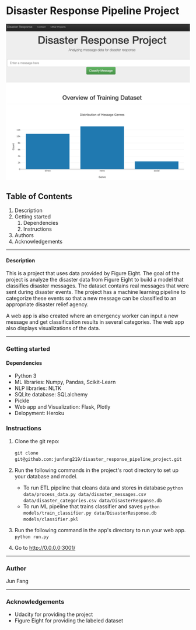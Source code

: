 # Disaster Response Pipeline Project

<img src="app/ScreenShot.png" alt="image-20210306211613234" style="zoom:50%;" />

<h2>Table of Contents</h2>

1. Description
2. Getting started
   1. Dependencies
   2. Instructions
3. Authors
4. Acknowledgements

---------------------------------------------------------

<h4>Description</h4>

This is a project that uses data provided by Figure Eight. The goal of the project is analyze the disaster data from Figure Eight to build a model that classifies disaster messages. The dataset  contains real messages that were sent during disaster events. The project has a machine learning pipeline to categorize these events so that a new message can be classified to an appropriate disaster relief agency.

A web app is also created where an emergency worker can input a new message and get classification results in several categories. The web app also displays visualizations of the data.

___________________

<h3>Getting started</h3>

<h4>Dependencies</h4>

* Python 3
* ML libraries: Numpy, Pandas, Scikit-Learn
* NLP libraries: NLTK
* SQLite database: SQLalchemy
* Pickle
* Web app and Visualization: Flask, Plotly
* Delopyment: Heroku

<h3>Instructions</h3>

1. Clone the git repo:

   `git clone git@github.com:junfang219/disaster_response_pipeline_project.git`

2. Run the following commands in the project's root directory to set up your database and model.

   * To run ETL pipeline that cleans data and stores in database
     `python data/process_data.py data/disaster_messages.csv data/disaster_categories.csv data/DisasterResponse.db`
   * To run ML pipeline that trains classifier and saves
     `python models/train_classifier.py data/DisasterResponse.db models/classifier.pkl`

3. Run the following command in the app's directory to run your web app.
   `python run.py`

4. Go to http://0.0.0.0:3001/

----------------------------------------------------

<h3>Author</h3>

Jun Fang

--------------------------------------------------------------

<h3>Acknowledgements</h3>

* Udacity for providing the project
* Figure Eight for providing the labeled dataset
